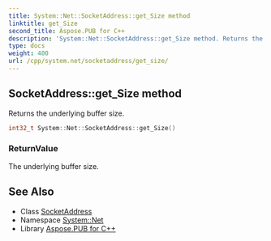 ```yaml
---
title: System::Net::SocketAddress::get_Size method
linktitle: get_Size
second_title: Aspose.PUB for C++
description: 'System::Net::SocketAddress::get_Size method. Returns the underlying buffer size in C++.'
type: docs
weight: 400
url: /cpp/system.net/socketaddress/get_size/
---
```

## SocketAddress::get_Size method


Returns the underlying buffer size.

```cpp
int32_t System::Net::SocketAddress::get_Size()
```


### ReturnValue

The underlying buffer size.

## See Also

* Class [SocketAddress](../)
* Namespace [System::Net](../../)
* Library [Aspose.PUB for C++](../../../)

